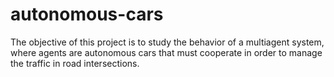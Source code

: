 # autonomous-cars

The objective of this project is to study the behavior of a
multiagent system, where agents are autonomous cars that must
cooperate in order to manage the traffic in road intersections.
